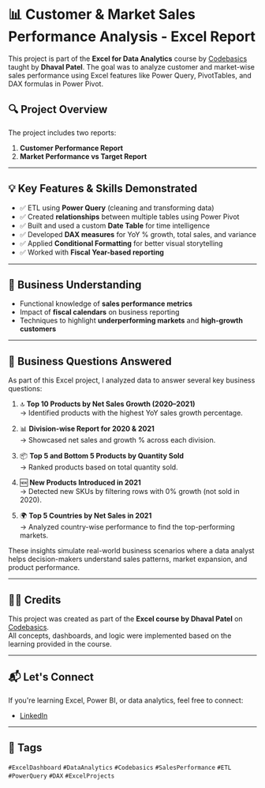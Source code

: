 # 📊 Customer & Market Sales Performance Analysis - Excel Report

This project is part of the **Excel for Data Analytics** course by [Codebasics](https://www.codebasics.io/) taught by **Dhaval Patel**. The goal was to analyze customer and market-wise sales performance using Excel features like Power Query, PivotTables, and DAX formulas in Power Pivot.

## 🔍 Project Overview

The project includes two reports:
1. **Customer Performance Report**
2. **Market Performance vs Target Report**



---

## 💡 Key Features & Skills Demonstrated

- ✅ ETL using **Power Query** (cleaning and transforming data)
- ✅ Created **relationships** between multiple tables using Power Pivot
- ✅ Built and used a custom **Date Table** for time intelligence
- ✅ Developed **DAX measures** for YoY % growth, total sales, and variance
- ✅ Applied **Conditional Formatting** for better visual storytelling
- ✅ Worked with **Fiscal Year-based reporting**

---

## 🧠 Business Understanding

- Functional knowledge of **sales performance metrics**
- Impact of **fiscal calendars** on business reporting
- Techniques to highlight **underperforming markets** and **high-growth customers**

---
## 📌 Business Questions Answered

As part of this Excel project, I analyzed data to answer several key business questions:

1. 🔝 **Top 10 Products by Net Sales Growth (2020–2021)**  
   → Identified products with the highest YoY sales growth percentage.

2. 📊 **Division-wise Report for 2020 & 2021**  
   → Showcased net sales and growth % across each division.

3. 📦 **Top 5 and Bottom 5 Products by Quantity Sold**  
   → Ranked products based on total quantity sold.

4. 🆕 **New Products Introduced in 2021**  
   → Detected new SKUs by filtering rows with 0% growth (not sold in 2020).

5. 🌍 **Top 5 Countries by Net Sales in 2021**  
   → Analyzed country-wise performance to find the top-performing markets.

These insights simulate real-world business scenarios where a data analyst helps decision-makers understand sales patterns, market expansion, and product performance.


---

## 🧑‍🏫 Credits

This project was created as part of the **Excel course by Dhaval Patel** on [Codebasics](https://www.codebasics.io/).  
All concepts, dashboards, and logic were implemented based on the learning provided in the course.

---

## 📬 Let's Connect

If you're learning Excel, Power BI, or data analytics, feel free to connect:

- [LinkedIn](https://www.linkedin.com/in/sindhuja-kumari-74908b344/)  


---

## 🔖 Tags

`#ExcelDashboard` `#DataAnalytics` `#Codebasics` `#SalesPerformance` `#ETL` `#PowerQuery` `#DAX` `#ExcelProjects`


